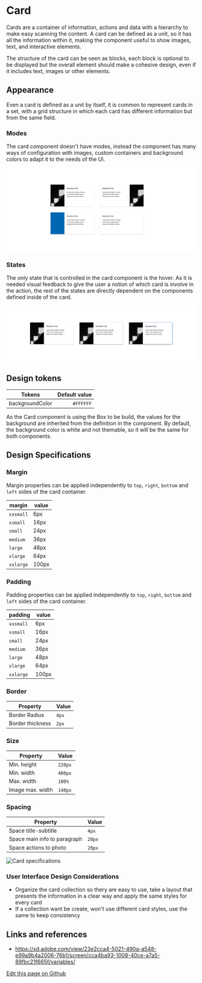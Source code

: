 # Card

Cards are a container of information, actions and data with a hierarchy to make easy scanning the content.
A card can be defined as a unit, so it has all the information within it, making the component useful to show images, text, and interactive elements.

The structure of the card can be seen as blocks, each block is optional to be displayed but the overall element should make a cohesive design, even if it includes text, images or other elements.

## Appearance

Even a card is defined as a unit by itself, it is common to represent cards in a set, with a grid structure in which each card has different information but from the same field.

### Modes

The card component doesn't have modes, instead the component has many ways of configuration with images, custom containers and background colors to adapt it to the needs of the UI.

![Card modes](images/card_modes.png)

### States

The only state that is controlled in the card component is the hover. As it is needed visual feedback to give the user a notion of which card is involve in the action, the rest of the states are directly dependent on the components defined inside of the card.

![Card states](images/card_states.png)

## Design tokens

| Tokens          | Default value |
| --------------- | ------------: |
| backgroundColor |     `#FFFFFF` |

As the Card component is using the Box to be build, the values for the background are inherited from the definition in the component. By default, the background color is white and not themable, so it will be the same for both components.

## Design Specifications

### Margin

Margin properties can be applied independently to `top`, `right`, `bottom` and `left` sides of the card container.

margin | value
-- | --
```xxsmall``` | 6px
```xsmall``` | 16px
```small``` | 24px
```medium``` | 36px
```large``` | 48px
```xlarge``` | 64px
```xxlarge``` | 100px


### Padding

Padding properties can be applied independently to `top`, `right`, `bottom` and `left` sides of the card container.


padding | value
-- | --
```xxsmall``` | 6px
```xsmall``` | 16px
```small``` | 24px
```medium``` | 36px
```large``` | 48px
```xlarge``` | 64px
```xxlarge``` | 100px


### Border

| Property                     |   Value |
| ---------------------------- | ------ |
| Border Radius                |   `4px` |
| Border thickness             |   `2px` |


### Size

| Property                     |   Value |
| ---------------------------- | ------ |
| Min. height                  | `220px` |
| Min. width                   | `400px` |
| Max. width                   |  `100%` |
| Image max. width             | `140px` |


### Spacing

| Property                     |   Value |
| ---------------------------- | ------ |
| Space title-subtitle         |   `4px` |
| Space main info to paragraph |  `20px` |
| Space actions to photo       |  `20px` |

![Card specifications](images/card_specs.png)

### User Interface Design Considerations

- Organize the card collection so thery are easy to use, take a layout that presents the information in a clear way and apply the same styles for every card
- If a collection want be create, won't use different card styles, use the same to keep consistency

## Links and references

- https://xd.adobe.com/view/23e2cca4-5021-490a-a548-e99a9b4a2006-76b1/screen/cca4ba93-1008-40ce-a7a5-89fbc21f665f/variables/

[Edit this page on Github](https://github.com/dxc-technology/halstack-style-guide/blob/master/guidelines/components/card/README.md)

